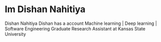 # Im Dishan Nahitiya
Dishan Nahitiya
Dishan has a account
Machine learning | Deep learning | Software Engineering Graduate Research Assistant at Kansas State University
